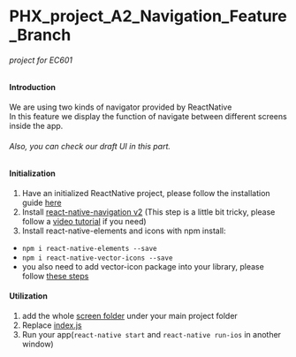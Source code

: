 # PHX_project_A2_Navigation_Feature_Branch
###### project for EC601
#### Introduction
We are using two kinds of navigator provided by ReactNative</br>
In this feature we display the function of navigate between different screens inside the app.
###### Also, you can check our draft UI in this part.

#### Initialization
1. Have an initialized ReactNative project, please follow the installation guide [here](https://github.com/Zoe3542188/PHX_project_A2/tree/master#installation)
2. Install [react-native-navigation v2](https://wix.github.io/react-native-navigation/v2/#/docs/Installing) 
(This step is a little bit tricky, please follow a [video tutorial](https://www.youtube.com/watch?v=osMg869VwFY) if you need)
3. Install react-native-elements and icons with npm install:
- `npm i react-native-elements --save`
- `npm i react-native-vector-icons --save`
- you also need to add vector-icon package into your library, please follow [these steps](https://www.npmjs.com/package/react-native-vector-icons#ios)

#### Utilization
1. add the whole [screen folder](https://github.com/Zoe3542188/PHX_project_A2/tree/Feature_Navigation/screen) under your main project folder
2. Replace [index.js](https://github.com/Zoe3542188/PHX_project_A2/blob/Feature_Navigation/index.js)
3. Run your app(`react-native start` and `react-native run-ios` in another window)
